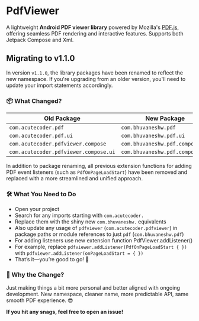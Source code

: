 
# PdfViewer
A lightweight **Android PDF viewer library** powered by Mozilla's [PDF.js](https://github.com/mozilla/pdf.js), offering seamless PDF rendering and interactive features. Supports both Jetpack Compose and Xml.

## Migrating to v1.1.0

In version `v1.1.0`, the library packages have been renamed to reflect the new namespace. If you're upgrading from an older version, you'll need to update your import statements accordingly.

### 📦 What Changed?

| Old Package                           | New Package                     |  
|---------------------------------------|---------------------------------|  
| `com.acutecoder.pdf`                  | `com.bhuvaneshw.pdf`            |  
| `com.acutecoder.pdf.ui`               | `com.bhuvaneshw.pdf.ui`         |  
| `com.acutecoder.pdfviewer.compose`    | `com.bhuvaneshw.pdf.compose`    |  
| `com.acutecoder.pdfviewer.compose.ui` | `com.bhuvaneshw.pdf.compose.ui` |  

In addition to package renaming, all previous extension functions for adding PDF event listeners (such as `PdfOnPageLoadStart`) have been removed and replaced with a more streamlined and unified approach.

### 🛠 What You Need to Do

- Open your project
- Search for any imports starting with `com.acutecoder.`
- Replace them with the shiny new `com.bhuvaneshw.` equivalents
- Also update any usage of `pdfviewer` (`com.acutecoder.pdfviewer`) in package paths or module references to just `pdf` (`com.bhuvaneshw.pdf`)
- For adding listeners use new extension function PdfViewer.addListener()
- For example, replace `pdfviewer.addListener(PdfOnPageLoadStart { })` with `pdfviewer.addListener(onPageLoadStart = { })`
- That’s it—you’re good to go! 🚀

### 💬 Why the Change?

Just making things a bit more personal and better aligned with ongoing development. New namespace, cleaner name, more predictable API, same smooth PDF experience. 😎

**If you hit any snags, feel free to open an issue!**
